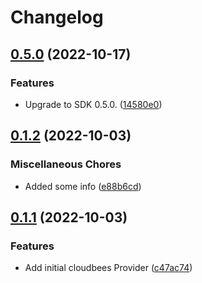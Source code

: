 # Changelog

## [0.5.0](https://github.com/rollout/cloudbees-openfeature-provider-dotnet/compare/v0.1.2...v0.5.0) (2022-10-17)


### Features

* Upgrade to SDK 0.5.0. ([14580e0](https://github.com/rollout/cloudbees-openfeature-provider-dotnet/commit/14580e0b6a28d2f3d29b979c8881478e7c5b980c))

## [0.1.2](https://github.com/rollout/cloudbees-openfeature-provider-dotnet/compare/v0.1.1...v0.1.2) (2022-10-03)


### Miscellaneous Chores

* Added some info ([e88b6cd](https://github.com/rollout/cloudbees-openfeature-provider-dotnet/commit/e88b6cdb622ed6c100f6fb33bf201316b3ebf70a))

## [0.1.1](https://github.com/rollout/cloudbees-openfeature-provider-dotnet/compare/v0.1.0...v0.1.1) (2022-10-03)


### Features

* Add initial cloudbees Provider ([c47ac74](https://github.com/rollout/cloudbees-openfeature-provider-dotnet/commit/c47ac744ad94e26177985a0e019ba48986aea930))
